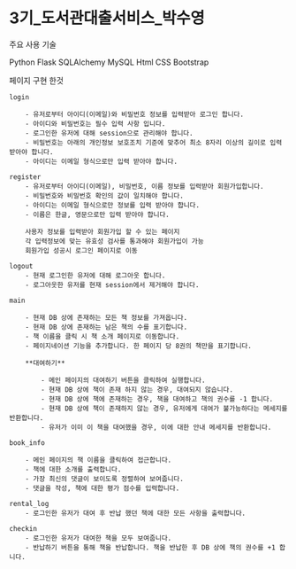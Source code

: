 # 3기_도서관대출서비스_박수영

주요 사용 기술

Python
Flask
SQLAlchemy
MySQL
Html
CSS
Bootstrap


페이지 구현 한것


    login
    
        - 유저로부터 아이디(이메일)와 비밀번호 정보를 입력받아 로그인 합니다.
        - 아이디와 비밀번호는 필수 입력 사항 입니다.
        - 로그인한 유저에 대해 session으로 관리해야 합니다.
        - 비밀번호는 아래의 개인정보 보호조치 기준에 맞추어 최소 8자리 이상의 길이로 입력 받아야 합니다.
        - 아이디는 이메일 형식으로만 입력 받아야 합니다.

    register
        - 유저로부터 아이디(이메일), 비밀번호, 이름 정보를 입력받아 회원가입합니다.
        - 비밀번호와 비밀번호 확인의 값이 일치해야 합니다.
        - 아이디는 이메일 형식으로만 정보를 입력 받아야 합니다.
        - 이름은 한글, 영문으로만 입력 받아야 합니다.

        사용자 정보를 입력받아 회원가입 할 수 있는 페이지
        각 입력정보에 맞는 유효성 검사를 통과해야 회원가입이 가능
        회원가입 성공시 로그인 페이지로 이동

    logout
        - 현재 로그인한 유저에 대해 로그아웃 합니다.
        - 로그아웃한 유저를 현재 session에서 제거해야 합니다.

    main

        - 현재 DB 상에 존재하는 모든 책 정보를 가져옵니다.
        - 현재 DB 상에 존재하는 남은 책의 수를 표기합니다.
        - 책 이름을 클릭 시 책 소개 페이지로 이동합니다.
        - 페이지네이션 기능을 추가합니다. 한 페이지 당 8권의 책만을 표기합니다.

        **대여하기**
    
            - 메인 페이지의 대여하기 버튼을 클릭하여 실행합니다.
            - 현재 DB 상에 책이 존재 하지 않는 경우, 대여되지 않습니다.
            - 현재 DB 상에 책에 존재하는 경우, 책을 대여하고 책의 권수를 -1 합니다.
            - 현재 DB 상에 책이 존재하지 않는 경우, 유저에게 대여가 불가능하다는 메세지를 반환합니다.
            - 유저가 이미 이 책을 대여했을 경우, 이에 대한 안내 메세지를 반환합니다.    

    book_info

        - 메인 페이지의 책 이름을 클릭하여 접근합니다.
        - 책에 대한 소개를 출력합니다.
        - 가장 최신의 댓글이 보이도록 정렬하여 보여줍니다.
        - 댓글을 작성, 책에 대한 평가 점수를 입력합니다.

    rental_log
        - 로그인한 유저가 대여 후 반납 했던 책에 대한 모든 사항을 출력합니다.

    checkin
        - 로그인한 유저가 대여한 책을 모두 보여줍니다.
        - 반납하기 버튼을 통해 책을 반납합니다. 책을 반납한 후 DB 상에 책의 권수를 +1 합니다.